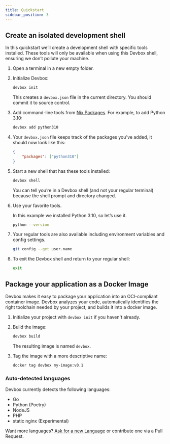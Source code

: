 ```yaml
---
title: Quickstart
sidebar_position: 3
---
```


## Create an isolated development shell

In this quickstart we’ll create a development shell with specific tools installed. These tools will only be available when using this Devbox shell, ensuring we don’t pollute your machine.

1. Open a terminal in a new empty folder.

2. Initialize Devbox:

    ```bash
    devbox init
    ```

    This creates a `devbox.json` file in the current directory. You should commit it to source control.

3. Add command-line tools from [Nix Packages](https://search.nixos.org/packages). For example, to add Python 3.10:

    ```bash
    devbox add python310
    ```

4. Your `devbox.json` file keeps track of the packages you've added, it should now look like this:

    ```json
    {
        "packages": ["python310"]
    }
    ```

5. Start a new shell that has these tools installed:

    ```bash
    devbox shell
    ```

    You can tell you’re in a Devbox shell (and not your regular terminal) because the shell prompt and directory changed.

6. Use your favorite tools.

    In this example we installed Python 3.10, so let’s use it.

    ```bash
    python --version
    ```

7. Your regular tools are also available including environment variables and config settings.

    ```bash
    git config --get user.name
    ```

8. To exit the Devbox shell and return to your regular shell:

    ```bash
    exit
    ```

## Package your application as a Docker Image

Devbox makes it easy to package your application into an OCI-compliant container image. Devbox analyzes your code, automatically identifies the right toolchain needed by your project, and builds it into a docker image.

1. Initialize your project with `devbox init` if you haven't already.

2. Build the image:

    ```bash
    devbox build
    ```

    The resulting image is named `devbox`.

3. Tag the image with a more descriptive name:

    ```bash
    docker tag devbox my-image:v0.1
    ```

### Auto-detected languages

Devbox currently detects the following languages:

-   Go
-   Python (Poetry)
-   NodeJS
-   PHP
-   static nginx (Experimental)

Want more languages? [Ask for a new Language](https://github.com/jetpack-io/devbox/issues) or contribute one via a Pull Request.
